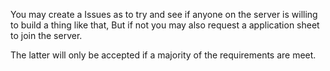 You may create a Issues as to try and see if anyone on the server is willing to build a thing like that,
But if not you may also request a application sheet to join the server.

The latter will only be accepted if a majority of the requirements are meet.
